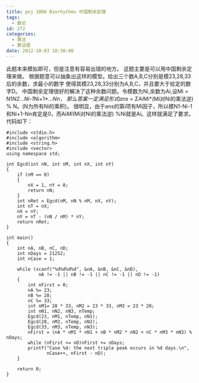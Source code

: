 ```yaml
---
title: poj 1006 Biorhythms 中国剩余定理
tags:
  - 数论
id: 272
categories:
  - 算法
  - 算法题
date: 2012-10-03 10:30:00
---
```


此题本来模拟即可，但是注意有容易出错的地方。
这题主要是可以用中国剩余定理来做。
根据题意可以抽象出这样的模型。给出三个数A,B,C分别是模23,28,33后的余数，求最小的数字
使得其模23,28,33分别为A,B,C，并且要大于给定的数字D。
中国剩余定理很好的解决了这种余数问题。令模数为Ni,余数为Ai,设Mi = N1*N2*...*Ni-1*Ni+1*...*Nn，
那么答案一定满足形式ans = <span>Σ</span>Ai*Mi*(Mi对Ni的乘法逆) % N。(N为所有Ni的乘积)。
很明显，由于ans的第i项有Mi因子，所以模N1-Ni-1和Ni+1-Nn肯定是0，而Ai*Mi*(Mi对Ni的乘法逆) %Ni就是Ai。这样就满足了要求。
代码如下：
``` stylus
#include <stdio.h>
#include <algorithm>
#include <string.h>
#include <vector>
using namespace std;

int Egcd(int nN, int nM, int nX, int nY)
{
    if (nM == 0)
    {
        nX = 1, nY = 0;
        return nN;
    }
    int nRet = Egcd(nM, nN % nM, nX, nY);
    int nT = nX;
    nX = nY;
    nY = nT - (nN / nM) * nY;
    return nRet;
}

int main()
{
    int nA, nB, nC, nD;
    int nDays = 21252;
    int nCase = 1;

    while (scanf("%d%d%d%d", &nA, &nB, &nC, &nD),
            nA != -1 || nB != -1 || nC != -1 || nD != -1)
    {
        int nFirst = 0;
        nA %= 23;
        nB %= 28;
        nC %= 33;
        int nM1= 28 * 33, nM2 = 23 * 33, nM3 = 23 * 28;
        int nN1, nN2, nN3, nTemp;
        Egcd(23, nM1, nTemp, nN1);
        Egcd(28, nM2, nTemp, nN2);
        Egcd(33, nM3, nTemp, nN3);
        nFirst = (nA * nM1 * nN1 + nB * nM2 * nN2 + nC * nM3 * nN3) % nDays;
        while (nFirst <= nD)nFirst += nDays;
        printf("Case %d: the next triple peak occurs in %d days.\n",
               nCase++, nFirst - nD);
    }

    return 0;
}
```